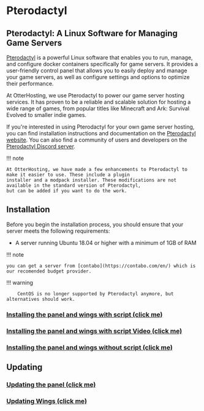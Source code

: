 # Pterodactyl

## Pterodactyl: A Linux Software for Managing Game Servers

[Pterodactyl](https://pterodactyl.io/) is a powerful Linux software that enables you to run, manage, and configure
docker containers specifically for game servers. It provides a user-friendly control panel that allows you to easily
deploy and manage your game servers, as well as configure settings and options to optimize their performance.

At OtterHosting, we use Pterodactyl to power our game server hosting services. It has proven to be a reliable and
scalable solution for hosting a wide range of games, from popular titles like Minecraft and Ark: Survival Evolved to
smaller indie games.

If you're interested in using Pterodactyl for your own game server hosting, you can find installation instructions and
documentation on the [Pterodactyl website](https://pterodactyl.io/). You can also find a community of users and
developers on the [Pterodactyl Discord server](https://discord.gg/pterodactyl).

!!! note

    At OtterHosting, we have made a few enhancements to Pterodactyl to make it easier to use. These include a plugin 
    installer and a modpack installer. These modifications are not available in the standard version of Pterodactyl, 
    but can be added if you want to do the work.

## Installation

Before you begin the installation process, you should ensure that your server meets the following requirements:

- A server running Ubuntu 18.04 or higher with a minimum of 1GB of RAM

!!! note

    you can get a server from [contabo](https://contabo.com/en/) which is our recomended budget provider.

!!! warning

        CentOS is no longer supported by Pterodactyl anymore, but alternatives should work.

### [Installing the panel and wings with script (click me)](https://github.com/pterodactyl-installer/pterodactyl-installer)

### [Installing the panel and wings with script Video (click me)](https://www.youtube.com/watch?v=7vp2QZIw5Rw&t)

### [Installing the panel and wings without script (click me)](https://pterodactyl.io/project/introduction.html)

## Updating

### [Updating the panel (click me)](https://pterodactyl.io/panel/1.0/updating.html)

### [Updating Wings (click me)](https://pterodactyl.io/wings/1.0/upgrading.html)

